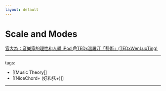 ```yaml
---
layout: default
---
```


# Scale and Modes

[官大為：音樂家的理性和人體 iPod @TEDx溫羅汀「藝術」(TEDxWenLuoTing)](https://www.youtube.com/watch?v=hkMLzn6Gjv4)



---
tags:
  - [[Music Theory]]
  - [[NiceChord+ (好和弦+)]]
  
---


